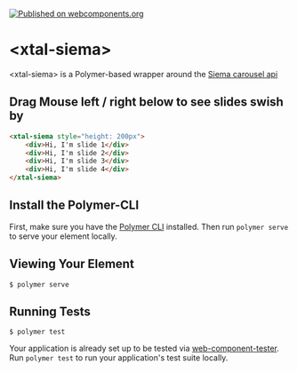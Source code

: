 [![Published on webcomponents.org](https://img.shields.io/badge/webcomponents.org-published-blue.svg)](https://www.webcomponents.org/element/bahrus/xtal-siema)

# \<xtal-siema\>

\<xtal-siema\> is a Polymer-based wrapper around the [Siema carousel api](https://pawelgrzybek.com/siema/)

## Drag Mouse left / right below to see slides swish by

<!--
```
<custom-element-demo>
  <template>
    <link rel="import" href="xtal-siema.html">
    <xtal-siema style="height: 200px">
            <div>Awesome Web Component Libraries not found on WebComponents.org (until now)</div>
            <div><a href="https://onsen.io/" target="_blank">Onsen UI</a></div>
            <div><a href="https://patternfly-webcomponents.github.io/components.html" target="_blank">Red Hat's PatternFly Components</div>
            <div><a href="http://blog.htmltreegrid.com/post/Best-WebComponents-DataGrid-DataTable.aspx" target="_blank">HTML TreeGrid</a></div>
            <div><a href="https://blogs.oracle.com/developers/announcing-oracle-jet-40-and-web-components" target="_blank">Oracle Jet</a></div>
            <div><a href="https://github.com/skatejs/sk-router" target="_blank">SkateJS Router</a></div>
            <div><a href="https://www.predix-ui.com/#/home" target="_blank">Predix Web Component Library</a></div>
            <div><a href="https://www.ampproject.org/docs/reference/components" target="_blank">AMP Web Components</a></div>
            <div><a href="https://github.com/x-tag" target="_blank">X-Tag web components</a></div>
    </xtal-siema>
  </template>
</custom-element-demo>
```
-->
```html
<xtal-siema style="height: 200px">
    <div>Hi, I'm slide 1</div>
    <div>Hi, I'm slide 2</div>
    <div>Hi, I'm slide 3</div>
    <div>Hi, I'm slide 4</div>
</xtal-siema>
``` 

## Install the Polymer-CLI

First, make sure you have the [Polymer CLI](https://www.npmjs.com/package/polymer-cli) installed. Then run `polymer serve` to serve your element locally.

## Viewing Your Element

```
$ polymer serve
```

## Running Tests

```
$ polymer test
```

Your application is already set up to be tested via [web-component-tester](https://github.com/Polymer/web-component-tester). Run `polymer test` to run your application's test suite locally.

